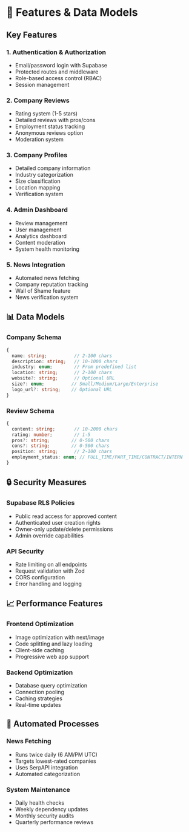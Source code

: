 # 🌟 Features & Data Models

## Key Features

### 1. Authentication & Authorization

- Email/password login with Supabase
- Protected routes and middleware
- Role-based access control (RBAC)
- Session management

### 2. Company Reviews

- Rating system (1-5 stars)
- Detailed reviews with pros/cons
- Employment status tracking
- Anonymous reviews option
- Moderation system

### 3. Company Profiles

- Detailed company information
- Industry categorization
- Size classification
- Location mapping
- Verification system

### 4. Admin Dashboard

- Review management
- User management
- Analytics dashboard
- Content moderation
- System health monitoring

### 5. News Integration

- Automated news fetching
- Company reputation tracking
- Wall of Shame feature
- News verification system

## 📊 Data Models

### Company Schema

```typescript
{
  name: string;          // 2-100 chars
  description: string;   // 10-1000 chars
  industry: enum;        // From predefined list
  location: string;      // 2-100 chars
  website?: string;      // Optional URL
  size?: enum;          // Small/Medium/Large/Enterprise
  logo_url?: string;    // Optional URL
}
```

### Review Schema

```typescript
{
  content: string;       // 10-2000 chars
  rating: number;        // 1-5
  pros?: string;        // 0-500 chars
  cons?: string;        // 0-500 chars
  position: string;      // 2-100 chars
  employment_status: enum; // FULL_TIME/PART_TIME/CONTRACT/INTERN
}
```

## 🔒 Security Measures

### Supabase RLS Policies

- Public read access for approved content
- Authenticated user creation rights
- Owner-only update/delete permissions
- Admin override capabilities

### API Security

- Rate limiting on all endpoints
- Request validation with Zod
- CORS configuration
- Error handling and logging

## 📈 Performance Features

### Frontend Optimization

- Image optimization with next/image
- Code splitting and lazy loading
- Client-side caching
- Progressive web app support

### Backend Optimization

- Database query optimization
- Connection pooling
- Caching strategies
- Real-time updates

## 🔄 Automated Processes

### News Fetching

- Runs twice daily (6 AM/PM UTC)
- Targets lowest-rated companies
- Uses SerpAPI integration
- Automated categorization

### System Maintenance

- Daily health checks
- Weekly dependency updates
- Monthly security audits
- Quarterly performance reviews
